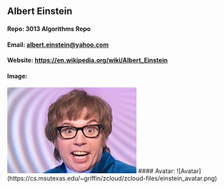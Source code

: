 ## Albert Einstein
#### Repo: 3013 Algorithms Repo
#### Email: albert.einstein@yahoo.com
#### Website: https://en.wikipedia.org/wiki/Albert_Einstein
#### Image:

<img src="powers.jpg" width="300">
#### Avatar:
![Avatar](https://cs.msutexas.edu/~griffin/zcloud/zcloud-files/einstein_avatar.png)
